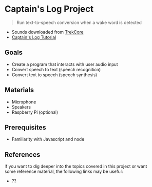 # Captain's Log Project

> Run text-to-speech conversion when a wake word is detected

- Sounds downloaded from [TrekCore](http://www.trekcore.com/audio/)
- [Captain's Log Tutorial](./captainslog.md)

## Goals

- Create a program that interacts with user audio input
- Convert speech to text (speech recognition)
- Convert text to speech (speech synthesis)

## Materials

- Microphone
- Speakers
- Raspberry Pi (optional)

## Prerequisites

- Familiarity with Javascript and node

## References

If you want to dig deeper into the topics covered in this project or want some reference material, the following links may be useful:

- ??
